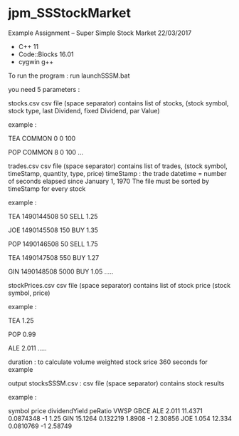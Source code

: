 # jpm_SSStockMarket
Example Assignment – Super Simple Stock Market
22/03/2017

- C++ 11
- Code::Blocks 16.01
- cygwin g++


To run the program :
run launchSSSM.bat

you need 5 parameters :

stocks.csv
csv file (space separator) contains list of stocks,
(stock symbol, stock type, last Dividend, fixed Dividend, par Value)

example :

TEA COMMON 0 0 100

POP COMMON 8 0 100
...

trades.csv
csv file (space separator) contains list of trades,
(stock symbol, timeStamp, quantity, type, price)
timeStamp : the trade datetime = number of seconds elapsed since January 1, 1970
The file must be sorted by timeStamp for every stock

example :

TEA 1490144508 50 SELL 1.25

JOE 1490145508 150 BUY 1.35

POP 1490146508 50 SELL 1.75

TEA 1490147508 550 BUY 1.27

GIN 1490148508 5000 BUY 1.05
.....

stockPrices.csv
csv file (space separator) contains list of stock price
(stock symbol, price)

example :

TEA 1.25

POP 0.99

ALE 2.011
.....

duration :
to calculate volume weighted stock srice
360 seconds for example

output stocksSSSM.csv :
csv file (space separator) contains stock results

example :

symbol price dividendYield peRatio VWSP GBCE
ALE 2.011 11.4371 0.0874348 -1 1.25
GIN 15.1264 0.132219 1.8908 -1 2.30856
JOE 1.054 12.334 0.0810769 -1 2.58749
